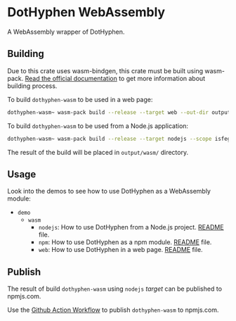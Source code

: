# DotHyphen WebAssembly

A WebAssembly wrapper of DotHyphen.

## Building

Due to this crate uses wasm-bindgen, this crate must be built using wasm-pack. [Read the official documentation](https://rustwasm.github.io/wasm-pack/book/commands/build.html) to get more information about building process.

To build `dothyphen-wasm` to be used in a web page:

```bash
dothyphen-wasm~ wasm-pack build --release --target web --out-dir output/wasm/web
```

To build `dothyphen-wasm` to be used from a Node.js application:

```bash
dothyphen-wasm~ wasm-pack build --release --target nodejs --scope isfegu --out-dir output/wasm/npm
```

The result of the build will be placed in `output/wasm/` directory.

## Usage

Look into the demos to see how to use DotHyphen as a WebAssembly module:

* `demo`
  * `wasm`
    * `nodejs`: How to use DotHyphen from a Node.js project. [README](../demo/wasm/nodejs/README.md) file.
    * `npm`: How to use DotHyphen as a npm module. [README](../demo/wasm/npm/README.md) file.
    * `web`: How to use DotHyphen in a web page. [README](../demo/wasm/web/README.md) file.

## Publish

The result of build `dothyphen-wasm` using `nodejs` _target_ can be published to npmjs.com.

Use the [Github Action Workflow](../.github/workflows/cd.yml) to publish `dothyphen-wasm` to npmjs.com.
